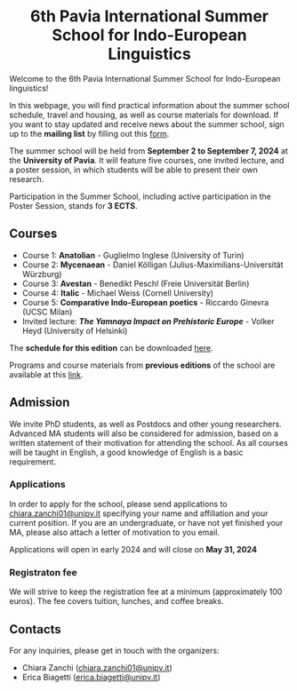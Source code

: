 <div align="center">

# 6th Pavia International Summer School for Indo-European Linguistics

</div>

Welcome to the 6th Pavia International Summer School for Indo-European linguistics!

In this webpage, you will find practical information about the summer school schedule, travel and housing, as well as course materials for download.
If you want to stay updated and receive news about the summer school, sign up to the **mailing list** by filling out this [form](https://forms.gle/2NhkVYcjGFwPLg546).

The summer school will be held from **September 2 to September 7, 2024** at the **University of Pavia**. It will feature five courses, one invited lecture, and a poster session, in which students will be able to present their own research.

Participation in the Summer School, including active participation in the Poster Session, stands for **3 ECTS**.

## Courses

- Course 1: **Anatolian** - Guglielmo Inglese (University of Turin)
- Course 2: **Mycenaean** - Daniel Kölligan (Julius-Maximilians-Universität Würzburg)
- Course 3: **Avestan** - Benedikt Peschl (Freie Universität Berlin)
- Course 4: **Italic** - Michael Weiss (Cornell University)
- Course 5: **Comparative Indo-European poetics** - Riccardo Ginevra (UCSC Milan)
- Invited lecture: ***The Yamnaya Impact on Prehistoric Europe*** - Volker Heyd (University of Helsinki)

The **schedule for this edition** can be downloaded [here](https://github.com/unipv-larl/6th-Pavia-International-Summer-School-for-Indo-European-Linguistics/blob/main/Course-schedule_2024.pdf).

Programs and course materials from **previous editions** of the school are available at this [link](http://indoeuropean.wikidot.com).

## Admission

We invite PhD students, as well as Postdocs and other young researchers. Advanced MA students will also be considered for admission, based on a written statement of their motivation for attending the school. As all courses will be taught in English, a good knowledge of English is a basic requirement. 

### Applications

In order to apply for the school, please send applications to chiara.zanchi01@unipv.it specifying your name and affiliation and your current position.
If you are an undergraduate, or have not yet finished your MA, please also attach a letter of motivation to you email.

Applications will open in early 2024 and will close on **May 31, 2024**

### Registraton fee

We will strive to keep the registration fee at a minimum (approximately 100 euros). The fee covers tuition, lunches, and coffee breaks.

## Contacts
For any inquiries, please get in touch with the organizers:
- Chiara Zanchi (chiara.zanchi01@unipv.it)
- Erica Biagetti (erica.biagetti@unipv.it)
